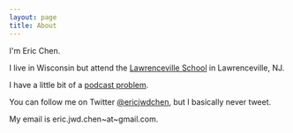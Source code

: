 ```yaml
---
layout: page
title: About
---
```


I'm Eric Chen. 

I live in Wisconsin but attend the [Lawrenceville School](http://www.lawrenceville.org/index.aspx) in Lawrenceville, NJ.

I have a little bit of a [podcast problem](http://www.ericjwdchen.github.io/my-favorite-podcasts). 

You can follow me on Twitter [@ericjwdchen](https://twitter.com/ericjwdchen), but I basically never tweet.

My email is eric.jwd.chen~at~gmail.com.

